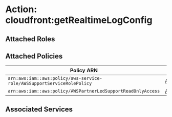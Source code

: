 # Action: cloudfront:getRealtimeLogConfig

## Attached Roles

## Attached Policies

| Policy ARN | Policy Name |
|------------|-------------|
| `arn:aws:iam::aws:policy/aws-service-role/AWSSupportServiceRolePolicy` | [AWSSupportServiceRolePolicy](../policies.md#awssupportservicerolepolicy) |
| `arn:aws:iam::aws:policy/AWSPartnerLedSupportReadOnlyAccess` | [AWSPartnerLedSupportReadOnlyAccess](../policies.md#awspartnerledsupportreadonlyaccess) |

## Associated Services


